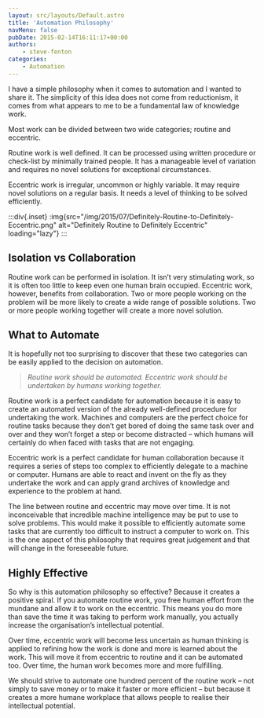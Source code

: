 ```yaml
---
layout: src/layouts/Default.astro
title: 'Automation Philosophy'
navMenu: false
pubDate: 2015-02-14T16:11:17+00:00
authors:
    - steve-fenton
categories:
    - Automation
---
```


I have a simple philosophy when it comes to automation and I wanted to share it. The simplicity of this idea does not come from reductionism, it comes from what appears to me to be a fundamental law of knowledge work.

Most work can be divided between two wide categories; routine and eccentric.

Routine work is well defined. It can be processed using written procedure or check-list by minimally trained people. It has a manageable level of variation and requires no novel solutions for exceptional circumstances.

Eccentric work is irregular, uncommon or highly variable. It may require novel solutions on a regular basis. It needs a level of thinking to be solved efficiently.

:::div{.inset}
:img{src="/img/2015/07/Definitely-Routine-to-Definitely-Eccentric.png" alt="Definitely Routine to Definitely Eccentric" loading="lazy"}
:::

## Isolation vs Collaboration

Routine work can be performed in isolation. It isn’t very stimulating work, so it is often too little to keep even one human brain occupied. Eccentric work, however, benefits from collaboration. Two or more people working on the problem will be more likely to create a wide range of possible solutions. Two or more people working together will create a more novel solution.

## What to Automate

It is hopefully not too surprising to discover that these two categories can be easily applied to the decision on automation.

> *Routine work should be automated. Eccentric work should be undertaken by humans working together.*

Routine work is a perfect candidate for automation because it is easy to create an automated version of the already well-defined procedure for undertaking the work. Machines and computers are the perfect choice for routine tasks because they don’t get bored of doing the same task over and over and they won’t forget a step or become distracted – which humans will certainly do when faced with tasks that are not engaging.

Eccentric work is a perfect candidate for human collaboration because it requires a series of steps too complex to efficiently delegate to a machine or computer. Humans are able to react and invent on the fly as they undertake the work and can apply grand archives of knowledge and experience to the problem at hand.

The line between routine and eccentric may move over time. It is not inconceivable that incredible machine intelligence may be put to use to solve problems. This would make it possible to efficiently automate some tasks that are currently too difficult to instruct a computer to work on. This is the one aspect of this philosophy that requires great judgement and that will change in the foreseeable future.

## Highly Effective

So why is this automation philosophy so effective? Because it creates a positive spiral. If you automate routine work, you free human effort from the mundane and allow it to work on the eccentric. This means you do more than save the time it was taking to perform work manually, you actually increase the organisation’s intellectual potential.

Over time, eccentric work will become less uncertain as human thinking is applied to refining how the work is done and more is learned about the work. This will move it from eccentric to routine and it can be automated too. Over time, the human work becomes more and more fulfilling.

We should strive to automate one hundred percent of the routine work – not simply to save money or to make it faster or more efficient – but because it creates a more humane workplace that allows people to realise their intellectual potential.